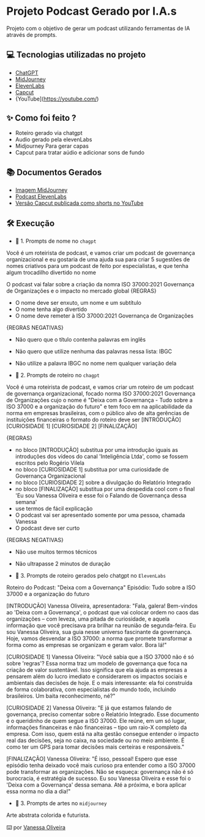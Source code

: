 # Projeto Podcast Gerado por I.A.s

Projeto com o objetivo de gerar um podcast utilizando ferramentas de IA através de prompts.

## 💻 Tecnologias utilizadas no projeto

- [ChatGPT](https://chatgpt.com/) 
- [MidJourney](https://www.midjourney.com/app/)
- [ElevenLabs](https://elevenlabs.io/app/speech-synthesis/text-to-speech)
- [Capcut](https://www.capcut.com/pt-br/)
- {YouTube](https://youtube.com/)

## ✨ Como foi feito ?

- Roteiro gerado via chatgpt
- Audio gerado pela elevenLabs
- Midjourney Para gerar capas
- Capcut para tratar aúdio e adicionar sons de fundo

## 📚 Documentos Gerados

- [Imagem MidJourney](https://github.com/Va-nes-sa/prompts-for-podcast-generate-by-ia/blob/main/assets/image-generator.png)
- [Podcast ElevenLabs](https://github.com/Va-nes-sa/prompts-for-podcast-generate-by-ia/blob/main/output/ElevenLabs_deixa.com.a.governanca.mp3)
- [Versão Capcut publicada como shorts no YouTube](https://youtube.com/shorts/gJI95fCeMuA?feature=share)


## 🛠️ Execução

- 🤖 1. Prompts de nome no `chagpt`

Você é um roteirista de podcast, e vamos criar um podcast de governança organizacional e eu gostaria de uma ajuda sua para criar 5 sugestões de nomes criativos para um podcast de feito por especialistas, e que tenha algum trocadilho divertido no nome

O podcast vai falar sobre a criação da nomra ISO 37000:2021 Governança de Organizações e o impacto no mercado global
{REGRAS}

- O nome deve ser enxuto, um nome e um subtítulo
- O nome tenha algo divertido
- O nome deve remeter à ISO 37000:2021 Governança de Organizações 

{REGRAS NEGATIVAS}

- Não quero que o título contenha palavras em inglês
- Não quero que utilize nenhuma das palavras nessa lista: IBGC
- Não utilize a palavra IBGC no nome nem qualquer variação dela


- 🤖 2. Prompts de roteiro no `chagpt`

Você é uma roteirista de podcast, e vamos criar um  roteiro de um podcast de governança organizacional, focado norma ISO 37000:2021 Governança de Organizações cujo o nome é "Deixa com a Governança - Tudo sobre a ISO 37000 e a organização do futuro" e tem foco em na aplicabilidade da norma em empresas brasileiras,  com o público alvo de alta gerências de instituições financeiras
o formato do roteiro deve ser
[INTRODUÇÃO]
[CURIOSIDADE 1]
[CURIOSIDADE 2]
[FINALIZAÇÃO]

{REGRAS}

- no bloco [INTRODUÇÃO] substitua por uma introdução iguais as introduções dos vídeos do canal 'Inteligência Ltda', como se fossem escritos pelo Rogério Vilela
- no bloco [CURIOSIDADE 1] substitua por uma curiosidade de Governança Organizacional
- no bloco [CURIOSIDADE 2] sobre a divulgação do Relatório Integrado
- no bloco [FINALIZAÇÃO] substitua por uma despedida cool com o final 'Eu sou Vanessa Oliveira e esse foi o Falando de Governança dessa semana'
- use termos de fácil explicação
- O podcast vai ser apresentado somente por uma pessoa, chamada Vanessa
- O podcast deve ser curto

{REGRAS NEGATIVAS}

- Não use muitos termos técnicos
- Não ultrapasse 2 minutos de duração

- 🤖 3. Prompts de roteiro gerados pelo chatgpt no  `ElevenLabs`

Roteiro do Podcast: "Deixa com a Governança"
Episódio: Tudo sobre a ISO 37000 e a organização do futuro

[INTRODUÇÃO]
Vanessa Oliveira, apresentadora:
"Fala, galera! Bem-vindos ao 'Deixa com a Governança', o podcast que vai colocar ordem no caos das organizações – com leveza, uma pitada de curiosidade, e aquela informação que você precisava pra brilhar na reunião de segunda-feira. Eu sou Vanessa Oliveira, sua guia nesse universo fascinante da governança. Hoje, vamos desvendar a ISO 37000: a norma que promete transformar a forma como as empresas se organizam e geram valor. Bora lá!"

[CURIOSIDADE 1]
Vanessa Oliveira:
"Você sabia que a ISO 37000 não é só sobre 'regras'? Essa norma traz um modelo de governança que foca na criação de valor sustentável. Isso significa que ela ajuda as empresas a pensarem além do lucro imediato e considerarem os impactos sociais e ambientais das decisões de hoje. E o mais interessante: ela foi construída de forma colaborativa, com especialistas do mundo todo, incluindo brasileiros. Um baita reconhecimento, né?"

[CURIOSIDADE 2]
Vanessa Oliveira:
"E já que estamos falando de governança, preciso comentar sobre o Relatório Integrado. Esse documento é o queridinho de quem segue a ISO 37000. Ele reúne, em um só lugar, informações financeiras e não financeiras – tipo um raio-X completo da empresa. Com isso, quem está na alta gestão consegue entender o impacto real das decisões, seja no caixa, na sociedade ou no meio ambiente. É como ter um GPS para tomar decisões mais certeiras e responsáveis."

[FINALIZAÇÃO]
Vanessa Oliveira:
"É isso, pessoal! Espero que esse episódio tenha deixado você mais curioso pra entender como a ISO 37000 pode transformar as organizações. Não se esqueça: governança não é só burocracia, é estratégia de sucesso. Eu sou Vanessa Oliveira e esse foi o 'Deixa com a Governança' dessa semana. Até a próxima, e bora aplicar essa norma no dia a dia!"

- 🤖 3. Prompts de artes no `midjourney`

Arte abstrata colorida e futurista.

⌨️ por [Vanessa Oliveira ](https://github.com/Va-nes-sa/prompts-for-podcast-generate-by-ia/tree/main)
